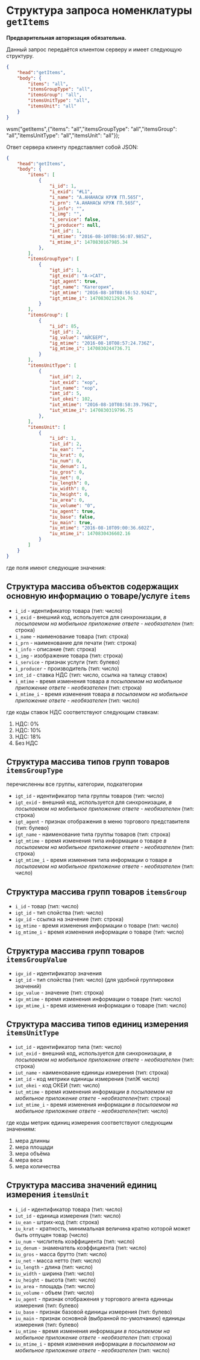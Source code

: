 # Структура запроса номенклатуры `getItems`

**Предварительная авторизация обязательна.**

Данный запрос передаётся клиентом серверу и имеет следующую структуру.

```json
{
    "head":"getItems",
    "body": {
        "items": "all",
        "itemsGroupType": "all",
        "itemsGroup": "all",
        "itemsUnitType": "all",
        "itemsUnit": "all"
    }
}
```

wsm("getItems",{"items": "all","itemsGroupType": "all","itemsGroup": "all","itemsUnitType": "all","itemsUnit": "all"});

Ответ сервера клиенту представляет собой JSON:

```json
{
    "head":"getItems",
    "body": {
        "items": [
            {
                "i_id": 1,
                "i_exid": "#L1",
                "i_name": "А.АНАНАСЫ КРУЖ ГП.565Г",
                "i_prn": "А.АНАНАСЫ КРУЖ ГП.565Г",
                "i_info": "",
                "i_img": "",
                "i_service": false,
                "i_producer": null,
                "int_id": 1,
                "i_mtime": "2016-08-10T08:56:07.985Z",
                "i_mtime_i": 1470830167985.34
            },
        ],
        "itemsGroupType": [
            {
                "igt_id": 1,
                "igt_exid": "A->CAT",
                "igt_agent": true,
                "igt_name": "Категория",
                "igt_mtime": "2016-08-10T08:56:52.924Z",
                "igt_mtime_i": 1470830212924.76
            }
        ],
        "itemsGroup": [
            {
                "i_id": 85,
                "igt_id": 2,
                "ig_value": "АЙСБЕРГ",
                "ig_mtime": "2016-08-10T08:57:24.736Z",
                "ig_mtime_i": 1470830244736.71
            }
        ],
        "itemsUnitType": [
            {
                "iut_id": 2,
                "iut_exid": "кор",
                "iut_name": "кор",
                "imt_id": 5,
                "iut_okei": 102,
                "iut_mtime": "2016-08-10T08:58:39.796Z",
                "iut_mtime_i": 1470830319796.75
            },
        ],
        "itemsUnit": [
            {
                "i_id": 1,
                "iut_id": 2,
                "iu_ean": "",
                "iu_krat": 0,
                "iu_num": 0,
                "iu_denum": 1,
                "iu_gros": 0,
                "iu_net": 0,
                "iu_length": 0,
                "iu_width": 0,
                "iu_height": 0,
                "iu_area": 0,
                "iu_volume": "0",
                "iu_agent": true,
                "iu_base": false,
                "iu_main": true,
                "iu_mtime": "2016-08-10T09:00:36.602Z",
                "iu_mtime_i": 1470830436602.16
            }
        ]
    }
}
```


где поля имеют следующие значения:

## Структура массива объектов содержащих основную информацию о товаре/услуге `items`

- `i_id` - идентификатор товара (тип: число)
- `i_exid` - внешний код, используется для синхронизации, _в посылаемом на мобильное приложение ответе - необязателен_ (тип: строка)
- `i_name` - наименование товара (тип: строка)
- `i_prn` - наименование для печати (тип: строка)
- `i_info` - описание (тип: строка)
- `i_img` - изображение товара (тип: строка)
- `i_service` - признак услуги (тип: булево)
- `i_producer` - производитель (тип: число)
- `int_id` - ставка НДС (тип: число, ссылка на талицу ставок)
- `i_mtime` - время изменения товара _в посылаемом на мобильное приложение ответе - необязателен_ (тип: строка)
- `i_mtime_i` - время изменения товара _в посылаемом на мобильное приложение ответе - необязателен_ (тип: число)

где коды ставок НДС соответствуют следующим ставкам:
1. НДС: 0%
2. НДС: 10%
3. НДС: 18%
4. Без НДС

## Структура массива типов групп товаров `itemsGroupType`

перечисленны все группы, категории, подкатегории

- `igt_id` - идентификатор типа группы товаров (тип: число)
- `igt_exid` - внешний код, используется для синхронизации, _в посылаемом на мобильное приложение ответе - необязателен_ (тип: строка)
- `igt_agent` - признак отображения в меню торгового представителя (тип: булево)
- `igt_name` - наименование типа группы товаров (тип: строка)
- `igt_mtime` - время изменения типа информации о товаре _в посылаемом на мобильное приложение ответе - необязателен_ (тип: строка)
- `igt_mtime_i` - время изменения типа информации о товаре _в посылаемом на мобильное приложение ответе - необязателен_ (тип: число)

## Структура массива групп товаров `itemsGroup`

- `i_id` - товар (тип: число)
- `igt_id` - тип спойства (тип: число)
- `igv_id` - ссылка на значение (тип: строка)
- `ig_mtime` - время изменения информации о товаре (тип: число)
- `ig_mtime_i` - время изменения информации о товаре (тип: число)

## Структура массива групп товаров `itemsGroupValue`
- `igv_id` - идентификатор значения
- `igt_id` - тип спойства (тип: число) (для удобной группировки значений)
- `igv_value` - значение (тип: строка)
- `igv_mtime` - время изменения информации о товаре (тип: число)
- `igv_mtime_i` - время изменения информации о товаре (тип: число)

## Структура массива типов единиц измерения `itemsUnitType`

- `iut_id` - идентификатор типа (тип: число)
- `iut_exid` - внешний код, используется для синхронизации, _в посылаемом на мобильное приложение ответе - необязателен_ (тип: строка)
- `iut_name` - наименование единицы измерения (тип: строка)
- `imt_id` - код метрики единицы измерения (типЖ число)
- `iut_okei` - код ОКЕИ (тип: число)
- `iut_mtime` - время изменения информации _в посылаемом на мобильное приложение ответе - необязателен_(тип: строка)
- `iut_mtime_i` - время изменения информации _в посылаемом на мобильное приложение ответе - необязателен_(тип: число)

где коды метрик единиц измерения соответствуют следующим значениям:

1. мера длинны
2. мера площади
3. мера объёма
4. мера веса
5. мера количества


## Структура массива значений единиц измерения `itemsUnit`

- `i_id` - идентификатор товара (тип: число)
- `iut_id` - единица измерения (тип: число)
- `iu_ean` - штрих-код (тип: строка)
- `iu_krat` - кратность, минимальная величина кратно которой может быть отпущен товар (число)
- `iu_num` - числитель коэффициента (тип: число)
- `iu_denum` - знаменатель коэффициента (тип: число)
- `iu_gros` - масса брутто (тип: число)
- `iu_net` - масса нетто (тип: число)
- `iu_length` - длина (тип: число)
- `iu_width` - ширина (тип: число)
- `iu_height` - высота (тип: число)
- `iu_area` - площадь (тип: число)
- `iu_volume` - объем (тип: число)
- `iu_agent` - признак отображения у торгового агента единицы измерения (тип: булево)
- `iu_base` - признак базовой единицы измерения (тип: булево)
- `iu_main` - признак основной (выбранной по-умолчанию) единицы измерения (тип: булево)
- `iu_mtime` - время изменения информации _в посылаемом на мобильное приложение ответе - необязателен_ (тип: строка)
- `iu_mtime_i` - время изменения информации _в посылаемом на мобильное приложение ответе - необязателен_ (тип: число)
